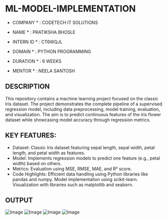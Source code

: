 # ML-MODEL-IMPLEMENTATION

* COMPANY * : CODETECH IT SOLUTIONS

* NAME * : PRATIKSHA BHOSLE

* INTERN ID * : CT6WQJL

* DOMAIN * : PYTHON PROGRAMMING

* DURATION * : 6 WEEKS

* MENTOR * : NEELA SANTOSH

## DESCRIPTION
This repository contains a machine learning project focused on the classic Iris dataset. The project demonstrates the complete pipeline of a supervised regression model, including data preprocessing, model training, evaluation, and visualization. The aim is to predict continuous features of the iris flower dataset while showcasing model accuracy through regression metrics.

## KEY FEATURES:
* Dataset:
Classic Iris dataset featuring sepal length, sepal width, petal length, and petal width as features.
* Model:
Implements regression models to predict one feature (e.g., petal width) based on others.
* Metrics:
Evaluation using MSE, RMSE, MAE, and R² score.
* Code Highlights:
Efficient data handling using Python libraries like pandas and numpy.
Model implementation using scikit-learn.
Visualization with libraries such as matplotlib and seaborn.

## OUTPUT
![Image](https://github.com/user-attachments/assets/813f66ce-9a4e-41eb-9c9c-ec26bbc9c3ef)
![Image](https://github.com/user-attachments/assets/cbfd8570-2503-41e8-b667-58d0f8ffb83c)
![Image](https://github.com/user-attachments/assets/81179ef0-038f-4e26-8e6c-6c6599470d58)
![Image](https://github.com/user-attachments/assets/c59a25d8-1cd6-4708-aba9-48dbb4fabcb3)
